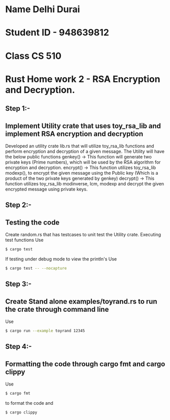 # Name Delhi Durai
# Student ID - 948639812
# Class CS 510
# Rust Home work 2 - RSA Encryption and Decryption.

## Step 1:-
## Implement Utility crate that uses toy_rsa_lib and implement RSA encryption and decryption
Developed an utility crate lib.rs that will utilize toy_rsa_lib functions and perform encryption and decryption of a given message.
The Utility will have the below public functions
genkey() -> This function will generate two private keys (Prime numbers), which will be used by the RSA algorithm for encryption and decryption.
encrypt() -> This function utilizes toy_rsa_lib modexp(), to encrypt the given message using the Public key (Which is a product of the two private keys generated by genkey)
decrypt() -> This function utilizes toy_rsa_lib modinverse, lcm, modexp and  decrypt the given encrypted message using private keys. 

## Step 2:-
## Testing  the code
Create random.rs that has testcases to unit test the Utility crate. 
Executing test functions
Use
```bash
$ cargo test 
```
If testing under debug mode to view the println's
Use
```bash
$ cargo test -- --nocapture
```
## Step 3:-
## Create Stand alone examples/toyrand.rs to run the crate through command line

Use
```bash
$ cargo run --example toyrand 12345

```
## Step 4:-
## Formatting the code through cargo fmt and cargo clippy
Use 
```bash
$ cargo fmt 
```
to format the code and 

```bash
$ cargo clippy 
```




